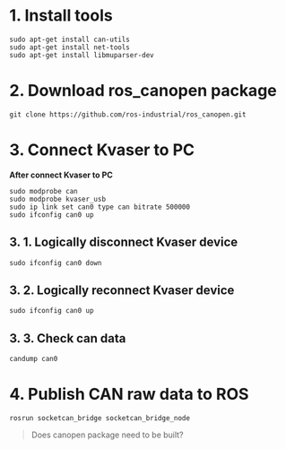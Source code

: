 # 1. Install tools
```shell
sudo apt-get install can-utils
sudo apt-get install net-tools
sudo apt-get install libmuparser-dev
```

# 2. Download ros_canopen package
```shell
git clone https://github.com/ros-industrial/ros_canopen.git
```

# 3. Connect Kvaser to PC
**After connect Kvaser to PC**
```shell
sudo modprobe can    
sudo modprobe kvaser_usb    
sudo ip link set can0 type can bitrate 500000    
sudo ifconfig can0 up
```

## 3. 1. Logically disconnect Kvaser device
```shell
sudo ifconfig can0 down
```

## 3. 2. Logically reconnect Kvaser device
```shell
sudo ifconfig can0 up
```

## 3. 3. Check can data
```shell
candump can0
```

# 4. Publish CAN raw data to ROS
```shell
rosrun socketcan_bridge socketcan_bridge_node
```
> Does canopen package need to be built?
